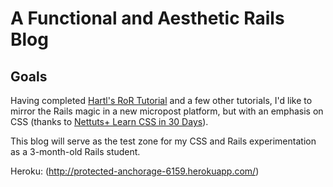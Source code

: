 # A Functional and Aesthetic Rails Blog

## Goals

Having completed [Hartl's RoR Tutorial](http://ruby.railstutorial.org) and a few other tutorials, I'd like to mirror the Rails magic in a new micropost platform, but with an emphasis on CSS (thanks to [Nettuts+ Learn CSS in 30 Days](http://learncss.tutsplus.com/)).

This blog will serve as the test zone for my CSS and Rails experimentation as a 3-month-old Rails student.

Heroku: (http://protected-anchorage-6159.herokuapp.com/)